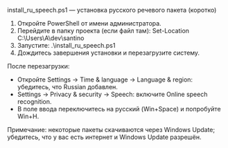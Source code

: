 install_ru_speech.ps1 — установка русского речевого пакета (коротко)

1) Откройте PowerShell от имени администратора.
2) Перейдите в папку проекта (если файл там):
   Set-Location C:\Users\A\dev\santino
3) Запустите:
   .\install_ru_speech.ps1
4) Дождитесь завершения установки и перезагрузите систему.

После перезагрузки:
- Откройте Settings → Time & language → Language & region: убедитесь, что Russian добавлен.
- Settings → Privacy & security → Speech: включите Online speech recognition.
- В поле ввода переключитесь на русский (Win+Space) и попробуйте Win+H.

Примечание: некоторые пакеты скачиваются через Windows Update; убедитесь, что у вас есть интернет и Windows Update разрешён.
